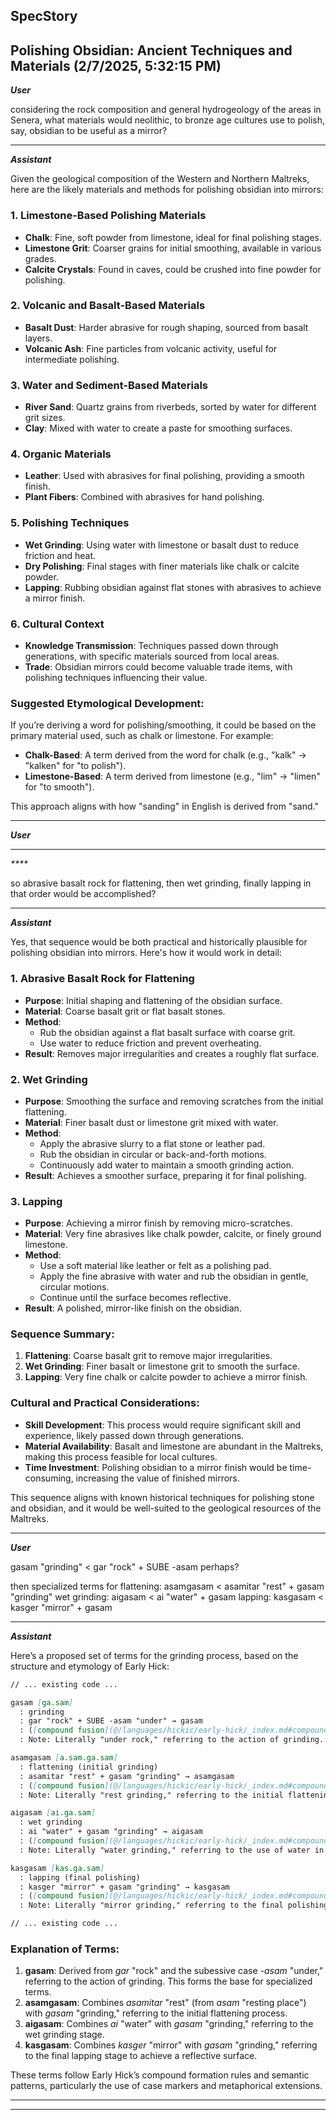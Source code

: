 ## SpecStory

## Polishing Obsidian: Ancient Techniques and Materials (2/7/2025, 5:32:15 PM)

_**User**_

considering the rock composition and general hydrogeology of the areas in Senera, what materials would neolithic, to bronze age cultures use to polish, say, obsidian to be useful as a mirror?

---

_**Assistant**_

Given the geological composition of the Western and Northern Maltreks, here are the likely materials and methods for polishing obsidian into mirrors:

### 1. **Limestone-Based Polishing Materials**
   - **Chalk**: Fine, soft powder from limestone, ideal for final polishing stages.
   - **Limestone Grit**: Coarser grains for initial smoothing, available in various grades.
   - **Calcite Crystals**: Found in caves, could be crushed into fine powder for polishing.

### 2. **Volcanic and Basalt-Based Materials**
   - **Basalt Dust**: Harder abrasive for rough shaping, sourced from basalt layers.
   - **Volcanic Ash**: Fine particles from volcanic activity, useful for intermediate polishing.

### 3. **Water and Sediment-Based Materials**
   - **River Sand**: Quartz grains from riverbeds, sorted by water for different grit sizes.
   - **Clay**: Mixed with water to create a paste for smoothing surfaces.

### 4. **Organic Materials**
   - **Leather**: Used with abrasives for final polishing, providing a smooth finish.
   - **Plant Fibers**: Combined with abrasives for hand polishing.

### 5. **Polishing Techniques**
   - **Wet Grinding**: Using water with limestone or basalt dust to reduce friction and heat.
   - **Dry Polishing**: Final stages with finer materials like chalk or calcite powder.
   - **Lapping**: Rubbing obsidian against flat stones with abrasives to achieve a mirror finish.

### 6. **Cultural Context**
   - **Knowledge Transmission**: Techniques passed down through generations, with specific materials sourced from local areas.
   - **Trade**: Obsidian mirrors could become valuable trade items, with polishing techniques influencing their value.

### Suggested Etymological Development:
If you’re deriving a word for polishing/smoothing, it could be based on the primary material used, such as chalk or limestone. For example:
- **Chalk-Based**: A term derived from the word for chalk (e.g., "kalk" → "kalken" for "to polish").
- **Limestone-Based**: A term derived from limestone (e.g., "lim" → "limen" for "to smooth").

This approach aligns with how "sanding" in English is derived from "sand."

---

_**User**_



---

_****_

so abrasive basalt rock for flattening, then wet grinding, finally lapping in that order would be accomplished?

---

_**Assistant**_

Yes, that sequence would be both practical and historically plausible for polishing obsidian into mirrors. Here's how it would work in detail:

### 1. **Abrasive Basalt Rock for Flattening**
   - **Purpose**: Initial shaping and flattening of the obsidian surface.
   - **Material**: Coarse basalt grit or flat basalt stones.
   - **Method**: 
     - Rub the obsidian against a flat basalt surface with coarse grit.
     - Use water to reduce friction and prevent overheating.
   - **Result**: Removes major irregularities and creates a roughly flat surface.

### 2. **Wet Grinding**
   - **Purpose**: Smoothing the surface and removing scratches from the initial flattening.
   - **Material**: Finer basalt dust or limestone grit mixed with water.
   - **Method**:
     - Apply the abrasive slurry to a flat stone or leather pad.
     - Rub the obsidian in circular or back-and-forth motions.
     - Continuously add water to maintain a smooth grinding action.
   - **Result**: Achieves a smoother surface, preparing it for final polishing.

### 3. **Lapping**
   - **Purpose**: Achieving a mirror finish by removing micro-scratches.
   - **Material**: Very fine abrasives like chalk powder, calcite, or finely ground limestone.
   - **Method**:
     - Use a soft material like leather or felt as a polishing pad.
     - Apply the fine abrasive with water and rub the obsidian in gentle, circular motions.
     - Continue until the surface becomes reflective.
   - **Result**: A polished, mirror-like finish on the obsidian.

### Sequence Summary:
1. **Flattening**: Coarse basalt grit to remove major irregularities.
2. **Wet Grinding**: Finer basalt or limestone grit to smooth the surface.
3. **Lapping**: Very fine chalk or calcite powder to achieve a mirror finish.

### Cultural and Practical Considerations:
- **Skill Development**: This process would require significant skill and experience, likely passed down through generations.
- **Material Availability**: Basalt and limestone are abundant in the Maltreks, making this process feasible for local cultures.
- **Time Investment**: Polishing obsidian to a mirror finish would be time-consuming, increasing the value of finished mirrors.

This sequence aligns with known historical techniques for polishing stone and obsidian, and it would be well-suited to the geological resources of the Maltreks.

---

_**User**_

gasam "grinding" < gar "rock" + SUBE -asam perhaps? 

then specialized terms for
flattening: asamgasam < asamitar "rest" + gasam "grinding"
wet grinding: aigasam < ai "water" + gasam
lapping:  kasgasam < kasger "mirror" + gasam

---

_**Assistant**_

Here’s a proposed set of terms for the grinding process, based on the structure and etymology of Early Hick:

```markdown:site/@/languages/hickic/seneran/early-hick/lexicon.md
// ... existing code ...

gasam [ga.sam]
  : grinding
  : gar "rock" + SUBE -asam "under" → gasam
  : ([compound fusion](@/languages/hickic/early-hick/_index.md#compound-formation))
  : Note: Literally "under rock," referring to the action of grinding. Forms the base for specialized grinding terms.

asamgasam [a.sam.ga.sam]
  : flattening (initial grinding)
  : asamitar "rest" + gasam "grinding" → asamgasam
  : ([compound fusion](@/languages/hickic/early-hick/_index.md#compound-formation))
  : Note: Literally "rest grinding," referring to the initial flattening process. See: [Tool Terms](#tool-terms)

aigasam [ai.ga.sam]
  : wet grinding
  : ai "water" + gasam "grinding" → aigasam
  : ([compound fusion](@/languages/hickic/early-hick/_index.md#compound-formation))
  : Note: Literally "water grinding," referring to the use of water in the smoothing process. See: [Tool Terms](#tool-terms)

kasgasam [kas.ga.sam]
  : lapping (final polishing)
  : kasger "mirror" + gasam "grinding" → kasgasam
  : ([compound fusion](@/languages/hickic/early-hick/_index.md#compound-formation))
  : Note: Literally "mirror grinding," referring to the final polishing stage to achieve a reflective surface. See: [Tool Terms](#tool-terms)

// ... existing code ...
```

### Explanation of Terms:
1. **gasam**: Derived from *gar* "rock" and the subessive case *-asam* "under," referring to the action of grinding. This forms the base for specialized terms.
2. **asamgasam**: Combines *asamitar* "rest" (from *asam* "resting place") with *gasam* "grinding," referring to the initial flattening process.
3. **aigasam**: Combines *ai* "water" with *gasam* "grinding," referring to the wet grinding stage.
4. **kasgasam**: Combines *kasger* "mirror" with *gasam* "grinding," referring to the final lapping stage to achieve a reflective surface.

These terms follow Early Hick’s compound formation rules and semantic patterns, particularly the use of case markers and metaphorical extensions.

---



---

